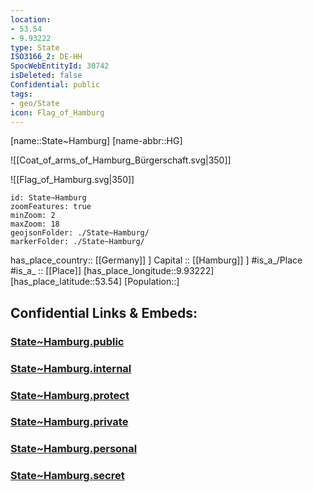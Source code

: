 ```yaml
---
location:
- 53.54
- 9.93222
type: State
ISO3166_2: DE-HH
SpocWebEntityId: 30742
isDeleted: false
Confidential: public
tags:
- geo/State
icon: Flag_of_Hamburg
---
```


[name::State~Hamburg] 
[name-abbr::HG] 

![[Coat_of_arms_of_Hamburg_Bürgerschaft.svg|350]] 

![[Flag_of_Hamburg.svg|350]] 

```leaflet
id: State~Hamburg
zoomFeatures: true 
minZoom: 2 
maxZoom: 18
geojsonFolder: ./State~Hamburg/
markerFolder: ./State~Hamburg/
```

has_place_country:: [[Germany]] ] 
Capital :: [[Hamburg]] ] 
#is_a_/Place  
#is_a_ :: [[Place]] 
[has_place_longitude::9.93222] 
[has_place_latitude::53.54] 
[Population::] 


## Confidential Links & Embeds: 

### [State~Hamburg.public](/_public/\Earth\Continent\Europe\Europe~Central\Germany\Germany~WestState~Hamburg.public.md) 

### [State~Hamburg.internal](/_internal/\Earth\Continent\Europe\Europe~Central\Germany\Germany~WestState~Hamburg.internal.md) 

### [State~Hamburg.protect](/_protect/\Earth\Continent\Europe\Europe~Central\Germany\Germany~WestState~Hamburg.protect.md) 

### [State~Hamburg.private](/_private/\Earth\Continent\Europe\Europe~Central\Germany\Germany~WestState~Hamburg.private.md) 

### [State~Hamburg.personal](/_personal/\Earth\Continent\Europe\Europe~Central\Germany\Germany~WestState~Hamburg.personal.md) 

### [State~Hamburg.secret](/_secret/\Earth\Continent\Europe\Europe~Central\Germany\Germany~WestState~Hamburg.secret.md)

